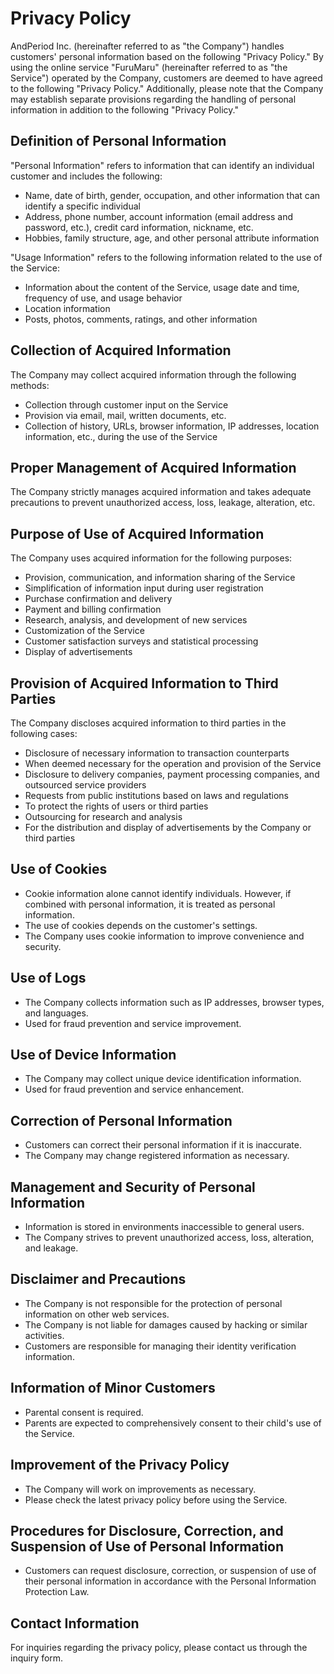 # Privacy Policy

AndPeriod Inc. (hereinafter referred to as "the Company") handles customers' personal information based on the following "Privacy Policy." By using the online service "FuruMaru" (hereinafter referred to as "the Service") operated by the Company, customers are deemed to have agreed to the following "Privacy Policy." Additionally, please note that the Company may establish separate provisions regarding the handling of personal information in addition to the following "Privacy Policy."

## Definition of Personal Information

"Personal Information" refers to information that can identify an individual customer and includes the following:

- Name, date of birth, gender, occupation, and other information that can identify a specific individual
- Address, phone number, account information (email address and password, etc.), credit card information, nickname, etc.
- Hobbies, family structure, age, and other personal attribute information

"Usage Information" refers to the following information related to the use of the Service:

- Information about the content of the Service, usage date and time, frequency of use, and usage behavior
- Location information
- Posts, photos, comments, ratings, and other information

## Collection of Acquired Information

The Company may collect acquired information through the following methods:

- Collection through customer input on the Service
- Provision via email, mail, written documents, etc.
- Collection of history, URLs, browser information, IP addresses, location information, etc., during the use of the Service

## Proper Management of Acquired Information

The Company strictly manages acquired information and takes adequate precautions to prevent unauthorized access, loss, leakage, alteration, etc.

## Purpose of Use of Acquired Information

The Company uses acquired information for the following purposes:

- Provision, communication, and information sharing of the Service
- Simplification of information input during user registration
- Purchase confirmation and delivery
- Payment and billing confirmation
- Research, analysis, and development of new services
- Customization of the Service
- Customer satisfaction surveys and statistical processing
- Display of advertisements

## Provision of Acquired Information to Third Parties

The Company discloses acquired information to third parties in the following cases:

- Disclosure of necessary information to transaction counterparts
- When deemed necessary for the operation and provision of the Service
- Disclosure to delivery companies, payment processing companies, and outsourced service providers
- Requests from public institutions based on laws and regulations
- To protect the rights of users or third parties
- Outsourcing for research and analysis
- For the distribution and display of advertisements by the Company or third parties

## Use of Cookies

- Cookie information alone cannot identify individuals. However, if combined with personal information, it is treated as personal information.
- The use of cookies depends on the customer's settings.
- The Company uses cookie information to improve convenience and security.

## Use of Logs

- The Company collects information such as IP addresses, browser types, and languages.
- Used for fraud prevention and service improvement.

## Use of Device Information

- The Company may collect unique device identification information.
- Used for fraud prevention and service enhancement.

## Correction of Personal Information

- Customers can correct their personal information if it is inaccurate.
- The Company may change registered information as necessary.

## Management and Security of Personal Information

- Information is stored in environments inaccessible to general users.
- The Company strives to prevent unauthorized access, loss, alteration, and leakage.

## Disclaimer and Precautions

- The Company is not responsible for the protection of personal information on other web services.
- The Company is not liable for damages caused by hacking or similar activities.
- Customers are responsible for managing their identity verification information.

## Information of Minor Customers

- Parental consent is required.
- Parents are expected to comprehensively consent to their child's use of the Service.

## Improvement of the Privacy Policy

- The Company will work on improvements as necessary.
- Please check the latest privacy policy before using the Service.

## Procedures for Disclosure, Correction, and Suspension of Use of Personal Information

- Customers can request disclosure, correction, or suspension of use of their personal information in accordance with the Personal Information Protection Law.

## Contact Information

For inquiries regarding the privacy policy, please contact us through the inquiry form.


